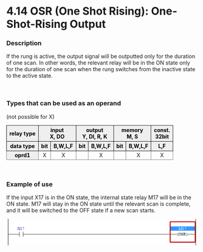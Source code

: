 ﻿# 4.14 OSR (One Shot Rising): One-Shot-Rising Output


### Description
If the rung is active, the output signal will be outputted only for the duration of one scan. In other words, the relevant relay will be in the ON state only for the duration of one scan when the rung switches from the inactive state to the active state.

<br>

### Types that can be used as an operand
(not possible for X)
<style type="text/css">
table  {border-collapse:collapse;}
th {background-color:#efefef; border-style:solid;border-width:1px;color:black;text-align:center;}
td {border-color:gray;border-style:solid;border-width:1px;text-align:center;}
.hd{background-color:#efefef;color:black;font-weight:bold;}
</style>

<table>
<thead>
  <tr>
    <th>relay type</th>
    <th colspan="2">input<br>X, DO</th>
    <th colspan="2">output<br>Y, DI, R, K</th>
    <th colspan="2">memory<br>M, S</th>
    <th>const.<br>32bit</th>
  </tr>
  <tr>
    <th>data type</th>
    <th>bit</th>
    <th>B,W,L,F</th>
    <th>bit</th>
    <th>B,W,L,F</th>
    <th>bit</th>
    <th>B,W,L,F</th>
    <th>L,F</th>
  </tr>
</thead>
<tbody>
  <tr>
    <td class='hd'>oprd1</td>
    <td>X</td>
    <td>X</td>
    <td></td>
    <td>X</td>
    <td></td>
    <td>X</td>
    <td>X</td>
  </tr>
</tbody>
</table>

<br>

### Example of use

If the input X17 is in the ON state, the internal state relay M17 will be in the ON state. M17 will stay in the ON state until the relevant scan is complete, and it will be switched to the OFF state if a new scan starts.

![](../_assets/osr.png)
